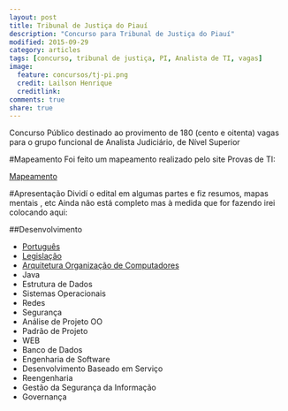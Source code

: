 ```yaml
---
layout: post
title: Tribunal de Justiça do Piauí
description: "Concurso para Tribunal de Justiça do Piauí"
modified: 2015-09-29
category: articles
tags: [concurso, tribunal de justiça, PI, Analista de TI, vagas]
image:
  feature: concursos/tj-pi.png
  credit: Lailson Henrique
  creditlink:
comments: true
share: true
---
```


<p>Concurso Público destinado ao provimento de 180 (cento e oitenta) vagas para o grupo funcional de Analista Judiciário, de Nível Superior</p>

#Mapeamento
Foi feito um mapeamento realizado pelo site Provas de TI:
<div markdown="0"><a href="https://docs.google.com/document/d/1vmS5t8706xJ7MoVMMivdTBlnfkSb2GCyw8Isd9C9MyY/edit?ts=56131b69" class="btn">Mapeamento</a></div>


#Apresentação
Dividí o edital em algumas partes e fiz resumos, mapas mentais , etc
Ainda não está completo mas à medida que for fazendo irei colocando aqui:

##Desenvolvimento
- [Português](#)
- [Legislação](#)
- [Arquitetura Organização de Computadores](http://lailsonhenrique.com/articles/Estrutura-de-dados)
- Java
- Estrutura de Dados
- Sistemas Operacionais
- Redes
- Segurança
- Análise de Projeto OO
- Padrão de Projeto
- WEB
- Banco de Dados
- Engenharia de Software
- Desenvolvimento Baseado em Serviço
- Reengenharia
- Gestão da Segurança da Informação
- Governança

